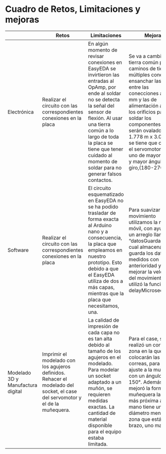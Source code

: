 # Cuadro de Retos, Limitaciones y mejoras 
|  | Retos | Limitaciones | Mejoras |
| ---- | ---- | ---- | ---- |
| Electrónica | Realizar el circuito con las correspondientes conexiones en la placa | En algún momento de revisar conexiones en EasyEDA se invirtieron las entradas al OpAmp, por ende al soldar no se detecta la señal del sensor de flexión. Al usar una tierra común a lo largo de toda la placa se tiene que tener cuidado al momento de soldar para no generar falsos contactos. | Se va a cambiar la tierra común por dos caminos de tierra con múltiples conexiones, ensanchar las pistas entre las conecciones a 0.7 mm y las de alimentación a 1 mm, los orificios para soldar los componentes al PCB serán ovalados de 1.778 m x 3.048 mm, se tiene que cmabiar el servomotor por uno de mayor torque y mayor ángulo de giro,(180-270) |
 | Software | Realizar el circuito con las correspondientes conexiones en la placa | El circuito esquematizado en EasyEDA no se ha podido trasladar de forma exacta al Arduino nano y a consecuencia, la placa que empleamos en nuestro prototipo. Esto debido a que el EasyEDA utiliza de dos a más capas, mientras que la placa que necesitamos, una. | Para suavizar el movimiento utilizamos la  media móvil, con ayuda de un arreglo llamado “datosGuardados”, el cual almacena y guarda los datos medidos con anterioridad y para mejorar la velocidad del movimiento se utilizó la función delayMicroseconds().|
| Modelado 3D y Manufactura digital| Imprimir el modelado con los agujeros definidos. Rehacer el modelado del socket, el case del servomotor y el de la muñequera.  |La calidad de impresión de cada capa no es tan alta debido al tamaño de los agujeros en el modelado. Para modelar un socket adaptado a un muñón, se requieren medidas exactas. La cantidad de material disponible para el equipo estaba limitada.|Para el case, se realizó un corte en la zona en la que se colocarán las correas, para que se ajuste a la muñeca con un ángulo de 150°. Además se mejoró la forma de la muñequera la parte más próxima a la mano tiene un diámetro menor y la zona que está en el brazo, uno mayor.|

